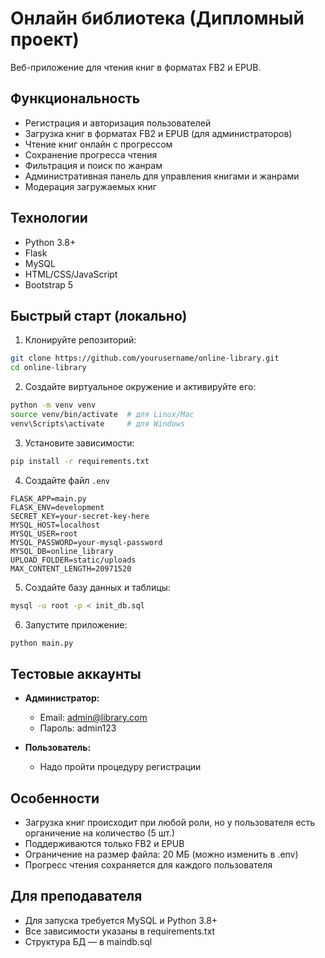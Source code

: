 # Онлайн библиотека (Дипломный проект)

Веб-приложение для чтения книг в форматах FB2 и EPUB.

## Функциональность

- Регистрация и авторизация пользователей
- Загрузка книг в форматах FB2 и EPUB (для администраторов)
- Чтение книг онлайн с прогрессом
- Сохранение прогресса чтения
- Фильтрация и поиск по жанрам
- Административная панель для управления книгами и жанрами
- Модерация загружаемых книг

## Технологии

- Python 3.8+
- Flask
- MySQL
- HTML/CSS/JavaScript
- Bootstrap 5

## Быстрый старт (локально)

1. Клонируйте репозиторий:
```bash
git clone https://github.com/yourusername/online-library.git
cd online-library
```

2. Создайте виртуальное окружение и активируйте его:
```bash
python -m venv venv
source venv/bin/activate  # для Linux/Mac
venv\Scripts\activate     # для Windows
```

3. Установите зависимости:
```bash
pip install -r requirements.txt
```

4. Создайте файл `.env` 
```
FLASK_APP=main.py
FLASK_ENV=development
SECRET_KEY=your-secret-key-here
MYSQL_HOST=localhost
MYSQL_USER=root
MYSQL_PASSWORD=your-mysql-password
MYSQL_DB=online_library
UPLOAD_FOLDER=static/uploads
MAX_CONTENT_LENGTH=20971520
```

5. Создайте базу данных и таблицы:
```bash
mysql -u root -p < init_db.sql
```

6. Запустите приложение:
```bash
python main.py
```


## Тестовые аккаунты

- **Администратор:**
  - Email: admin@library.com
  - Пароль: admin123

- **Пользователь:**
  - Надо пройти процедуру регистрации

## Особенности
- Загрузка книг происходит при любой роли, но у пользователя есть органичение на количество (5 шт.)
- Поддерживаются только FB2 и EPUB
- Ограничение на размер файла: 20 МБ (можно изменить в .env)
- Прогресс чтения сохраняется для каждого пользователя

## Для преподавателя
- Для запуска требуется MySQL и Python 3.8+
- Все зависимости указаны в requirements.txt
- Структура БД — в maindb.sql
